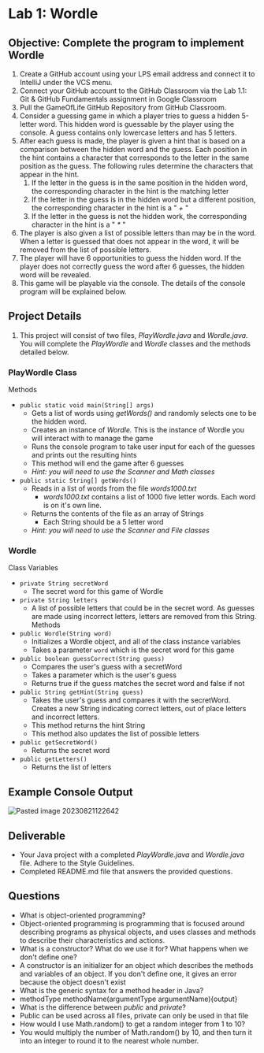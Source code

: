 # Lab 1: Wordle

## Objective: Complete the program to implement Wordle
1. Create a GitHub account using your LPS email address and connect it to IntelliJ under the VCS menu. 
2. Connect your GitHub account to the GitHub Classroom via the Lab 1.1: Git & GitHub Fundamentals assignment in Google Classroom
3. Pull the GameOfLife GitHub Repository from GitHub Classroom.
4. Consider a guessing game in which a player tries to guess a hidden 5-letter word. This hidden word is guessable by the player using the console. A guess contains only lowercase letters and has 5 letters. 
5. After each guess is made, the player is given a hint that is based on a comparison between the hidden word and the guess. Each position in the hint contains a character that corresponds to the letter in the same position as the guess. The following rules determine the characters that appear in the hint.
	1. If the letter in the guess is in the same position in the hidden word, the corresponding character in the hint is the matching letter
	2. If the letter in the guess is in the hidden word but a different position, the corresponding character in the hint is a " *+* "
	2. If the letter in the guess is not the hidden work, the corresponding character in the hint is a  " *\** "
6. The player is also given a list of possible letters than may be in the word.  When a letter is guessed that does not appear in the word, it will be removed from the list of possible letters.
7. The player will have 6 opportunities to guess the hidden word. If the player does not correctly guess the word after 6 guesses, the hidden word will be revealed.
8. This game will be playable via the console. The details of the console program will be explained below.

## Project Details
1. This project will consist of two files, *PlayWordle.java* and *Wordle.java.* You will complete the *PlayWordle* and *Wordle* classes and the methods detailed below.

### PlayWordle Class
Methods
- ```public static void main(String[] args)```
	- Gets a list of words using *getWords()* and randomly selects one to be the hidden word.
	- Creates an instance of *Wordle.* This is the instance of Wordle you will interact with to manage the game
	- Runs the console program to take user input for each of the guesses and prints out the resulting hints
	- This method will end the game after 6 guesses
	- *Hint: you will need to use the Scanner and Math classes*
- ```public static String[] getWords()```
	- Reads in a list of words from the file *words1000.txt*
		- *words1000.txt* contains a list of 1000 five letter words. Each word is on it's own line.
	- Returns the contents of the file as an array of Strings
		- Each String should be a 5 letter word
	- *Hint: you will need to use the Scanner and File classes*

### Wordle
Class Variables
- ```private String secretWord```
	- The secret word for this game of Wordle
- ```private String letters```
	- A list of possible letters that could be in the secret word. As guesses are made using incorrect letters, letters are removed from this String.
Methods
- ```public Wordle(String word)```
	- Initializes a Wordle object, and all of the class instance variables
	- Takes a parameter ```word``` which is the secret word for this game
- ```public boolean guessCorrect(String guess)```
	- Compares the user's guess with a secretWord
	- Takes a parameter  which is the user's guess
	- Returns true if the guess matches the secret word and false if not
- ```public String getHint(String guess)```
	- Takes the user's guess and compares it with the secretWord. Creates a new String indicating correct letters, out of place letters and incorrect letters.
	- This method returns the hint String
	- This method also updates the list of possible letters 
- ```public getSecretWord()```
	- Returns the secret word
- ```public getLetters()```
	- Returns the list of letters

## Example Console Output
![Pasted image 20230821122642](https://github.com/gormes-EPIC/Wordle/assets/134316348/a60677e1-5a37-4f14-9e55-1cd581a9ac04)


## Deliverable
- Your Java project with a completed *PlayWordle.java* and *Wordle.java* file. Adhere to the Style Guidelines.
- Completed README.md file that answers the provided questions.

## Questions
- What is object-oriented programming?
- Object-oriented programming is programming that is focused around describing programs as physical objects, and uses classes and methods to describe their characteristics and actions. 
- What is a constructor? What do we use it for? What happens when we don't define one?
- A constructor is an initializer for an object which describes the methods and variables of an object. If you don't define one, it gives an error because the object doesn't exist
- What is the generic syntax for a method header in Java?
- methodType methodName(argumentType argumentName){output}
- What is the difference between *public* and *private*?
- Public can be used across all files, private can only be used in that file
- How would I use Math.random() to get a random integer from 1 to 10?
- You would multiply the number of Math.random() by 10, and then turn it into an integer to round it to the nearest whole number.
